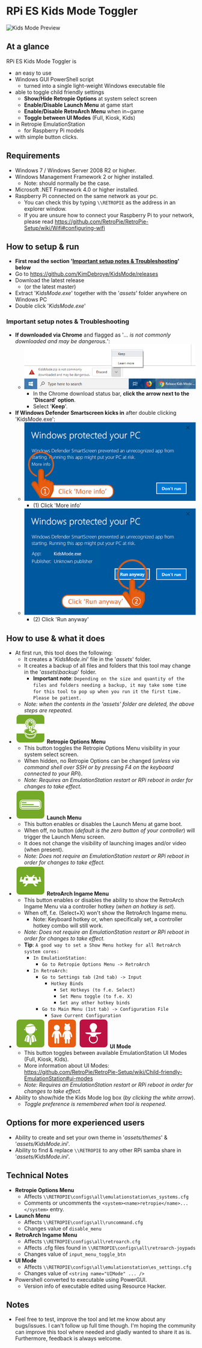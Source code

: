 # RPi ES Kids Mode Toggler

![Kids Mode Preview](https://i.imgur.com/3t3nuj3.png "Kids Mode Preview")

## At a glance

RPi ES Kids Mode Toggler is
- an easy to use
- Windows GUI PowerShell script
	- turned into a single light-weight Windows executable file
- able to toggle child friendly settings
	- **Show/Hide Retropie Options** at system select screen
	- **Enable/Disable Launch Menu** at game start
	- **Enable/Disable RetroArch Menu** when in~game
	- **Toggle between UI Modes** (Full, Kiosk, Kids)
- in Retropie EmulationStation
	- for Raspberry Pi models
- with simple button clicks.

## Requirements

- Windows 7 / Windows Server 2008 R2 or higher.
- Windows Management Framework 2 or higher installed.
	- Note: should normally be the case.
- Microsoft .NET Framework 4.0 or higher installed.
- Raspberry Pi connected on the same network as your pc.
	- You can check this by typing `\\RETROPIE` as the address in an explorer window.
	- If you are unsure how to connect your Raspberry Pi to your network, please read https://github.com/RetroPie/RetroPie-Setup/wiki/Wifi#configuring-wifi

## How to setup & run

- **First read the section '[Important setup notes & Troubleshooting](#important-setup-notes--troubleshooting)' below**
- Go to https://github.com/KimDebroye/KidsMode/releases
- Download the latest release
  - (or the latest master)
- Extract '*KidsMode.exe*' together with the '*assets*' folder anywhere on Windows PC
- Double click '*KidsMode.exe*'

### Important setup notes & Troubleshooting

- **If downloaded via Chrome** and flagged as '*... is not commonly downloaded and may be dangerous.*':
	- ![Example](https://raw.githubusercontent.com/KimDebroye/KidsMode/master/_GitHubAssets/KidsMode_ChromeDownloadFix.png "Kids Mode Chrome Download Fix")
		- In the Chrome download status bar, **click the arrow next to the 'Discard' option**.
		- Select '**Keep**'.
- **If Windows Defender Smartscreen kicks in** after double clicking 'KidsMode.exe':
	- ![Click 'More info'](https://raw.githubusercontent.com/KimDebroye/KidsMode/master/_GitHubAssets/WindowsDefender_SmartScreen_1.png "Windows Defender Smartscreen - Step 1")
		- (1) Click 'More info'
	- ![Click 'Run anyway'](https://raw.githubusercontent.com/KimDebroye/KidsMode/master/_GitHubAssets/WindowsDefender_SmartScreen_2.png "Windows Defender Smartscreen - Step 2")
		- (2) Click 'Run anyway'

## How to use & what it does

- At first run, this tool does the following:
	- It creates a '*KidsMode.ini*' file in the '*assets*' folder.
	- It creates a backup of all files and folders that this tool may change in the '*assets\backup*' folder.
		- **Important note**: `Depending on the size and quantity of the files and folders needing a backup, it may take some time for this tool to pop up when you run it the first time. Please be patient.`
	- *Note: when the contents in the 'assets' folder are deleted, the above steps are repeated.*
- ![Retropie Options Menu](https://raw.githubusercontent.com/KimDebroye/KidsMode/master/_GitHubAssets/buttons/btn_options-menu.png) **Retropie Options Menu**
	- This button toggles the Retropie Options Menu visibility in your system select screen.
	- When hidden, no Retropie Options can be changed (*unless via command shell over SSH or by pressing F4 on the keyboard connected to your RPi*).
	- *Note: Requires an EmulationStation restart or RPi reboot in order for changes to take effect.*
- ![Launch Menu](https://raw.githubusercontent.com/KimDebroye/KidsMode/master/_GitHubAssets/buttons/btn_launch-menu.png) **Launch Menu**
	- This button enables or disables the Launch Menu at game boot.
	- When off, no button (*default is the zero button of your controller*) will trigger the Launch Menu screen.
	- It does not change the visibility of launching images and/or video (when present).
	- *Note: Does not require an EmulationStation restart or RPi reboot in order for changes to take effect.*
- ![RetroArch Ingame Menu](https://raw.githubusercontent.com/KimDebroye/KidsMode/master/_GitHubAssets/buttons/btn_ingame-menu.png) **RetroArch Ingame Menu**
	- This button enables or disables the ability to show the RetroArch Ingame Menu via a controller hotkey (*when an hotkey is set*).
	- When off, f.e. (Select+X) won't show the RetroArch Ingame menu.
		- Note: Keyboard hotkey or, when specifically set, a controller hotkey combo will still work.
	- *Note: Does not require an EmulationStation restart or RPi reboot in order for changes to take effect.*
	- **Tip**: `A good way to set a Show Menu hotkey for all RetroArch system cores:`
		- `In EmulationStation:`
			- `Go to Retropie Options Menu -> RetroArch`
		- `In RetroArch:`
			- `Go to Settings tab (2nd tab) -> Input`
				- `Hotkey Binds`
					- `Set Hotkeys (to f.e. Select)`
					- `Set Menu toggle (to f.e. X)`
					- `Set any other hotkey binds`
			- `Go to Main Menu (1st tab) -> Configuration File`
				- `Save Current Configuration`
- ![UI Mode - Full](https://raw.githubusercontent.com/KimDebroye/KidsMode/master/_GitHubAssets/buttons/btn_ui-full.png) ![UI Mode - Kiosk](https://raw.githubusercontent.com/KimDebroye/KidsMode/master/_GitHubAssets/buttons/btn_ui-kiosk.png) ![UI Mode - Kids](https://raw.githubusercontent.com/KimDebroye/KidsMode/master/_GitHubAssets/buttons/btn_ui-kids.png) **UI Mode**
	- This button toggles between available EmulationStation UI Modes (Full, Kiosk, Kids).
	- More information about UI Modes: https://github.com/RetroPie/RetroPie-Setup/wiki/Child-friendly-EmulationStation#ui-modes
	- *Note: Requires an EmulationStation restart or RPi reboot in order for changes to take effect.*
- Ability to show/hide the Kids Mode log box (*by clicking the white arrow*).
	- *Toggle preference is remembered when tool is reopened*.

## Options for more experienced users
- Ability to create and set your own theme in '*assets/themes*' & '*assets/KidsMode.ini*'.
- Ability to find & replace `\\RETROPIE` to any other RPi samba share in '*assets/KidsMode.ini*'.

## Technical Notes

- **Retropie Options Menu**
	- Affects `\\RETROPIE\configs\all\emulationstation\es_systems.cfg`
	- Comments or uncomments the `<system><name>retropie</name>...</system>` entry.
- **Launch Menu**
	- Affects `\\RETROPIE\configs\all\runcommand.cfg`
	- Changes value of `disable_menu`
- **RetroArch Ingame Menu**
	- Affects `\\RETROPIE\configs\all\retroarch.cfg`
	- Affects .cfg files found in `\\RETROPIE\configs\all\retroarch-joypads`
	- Changes value of `input_menu_toggle_btn`
- **UI Mode**
	- Affects `\\RETROPIE\configs\all\emulationstation\es_settings.cfg`
	- Changes value of `<string name="UIMode" ... />`
- Powershell converted to executable using PowerGUI.
	- Version info of executable edited using Resource Hacker.

## Notes

- Feel free to test, improve the tool and let me know about any bugs/issues.
I can't follow up full time though. I'm hoping the community can improve this tool where needed and gladly wanted to share it as is.
Furthermore, feedback is always welcome.
